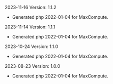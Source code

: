 2023-11-16 Version: 1.1.2
- Generated php 2022-01-04 for MaxCompute.

2023-11-14 Version: 1.1.1
- Generated php 2022-01-04 for MaxCompute.

2023-10-24 Version: 1.1.0
- Generated php 2022-01-04 for MaxCompute.

2023-08-23 Version: 1.0.0
- Generated php 2022-01-04 for MaxCompute.

